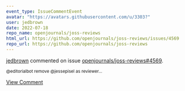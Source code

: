 ```yaml
---
event_type: IssueCommentEvent
avatar: "https://avatars.githubusercontent.com/u/3303?"
user: jedbrown
date: 2022-07-18
repo_name: openjournals/joss-reviews
html_url: https://github.com/openjournals/joss-reviews/issues/4569
repo_url: https://github.com/openjournals/joss-reviews
---
```


<a href='https://github.com/jedbrown' target='_blank'>jedbrown</a> commented on issue <a href='https://github.com/openjournals/joss-reviews/issues/4569' target='_blank'>openjournals/joss-reviews#4569</a>.

<small>@editorialbot remove @jessepisel as reviewer...</small>

<a href='https://github.com/openjournals/joss-reviews/issues/4569' target='_blank'>View Comment</a>
